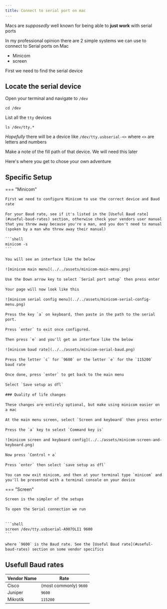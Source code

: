 ```yaml
---
title: Connect to serial port on mac
---
```


Macs are _supposedly_ well known for being able to **just work** with serial ports

In my professional opinion there are 2 simple systems we can use to connect to Serial ports on Mac

* Minicom
* screen

First we need to find the serial device

## Locate the serial device

Open your terminal and navigate to `/dev`

```shell
cd /dev
```

List all the `tty` devices

```shell
ls /dev/tty.*
```

_Hopefully_ there will be a device like `/dev/tty.usbserial-<>` where `<>` are letters and numbers

Make a note of the fill path of that device. We will need this later

Here's where you get to chose your own adventure


## Specific Setup

=== "Minicom"

    First we need to configure Minicom to use the correct device and Baud rate

    For your Baud rate, see if it's listed in the [Useful Baud rate](#useful-baud-rates) section, otherwise check your vendors user manual
    that you threw away because you're a man, and you don't need to manual (spoken by a man who threw away their manual)

    ```shell
    minicom -s
    ```

    You will see an interface like the below

    ![minicom main menu](../../assets/minicom-main-menu.png)

    Use the Down arrow key to select `Serial port setup` then press enter

    Your page will now look like this

    ![minicom serial config menu](../../assets/minicom-serial-config-menu.png)

    Press the key `a` on keyboard, then paste in the path to the serial port.

    Press `enter` to exit once configured.

    Then press `e` and you'll get an interface like the below

    ![minicom baud rate](../../assets/minicom-serial-baud.png)

    Press the letter `c` for `9600` or the letter `e` for the `115200` baud rate

    Once done, press `enter` to get back to the main menu

    Select `Save setup as dfl`

    ### Quality of life changes

    These changes are entirely optional, but make using minicom easier on a mac

    At the main menu screen, select `Screen and keyboard` then press enter

    Press the `a` key to selext `Command key is`

    ![minicom screen and keyboard config](../../assets/minicom-screen-and-keyboard.png)

    Now press `Control + a`

    Press `enter` then select `save setup as dfl`

    You can now exit minicom, and then at your terminal type `minicom` and you'll be presented with a terminal console on your device

=== "Screen"

    Screen is the simpler of the setups

    To open the Serial connection we run


    ```shell
    screen /dev/tty.usbserial-A907OLI1 9600
    ```

    where `9600` is the Baud rate. See the [Useful Baud rate](#useful-baud-rates) section on some vendor specifics


## Usefull Baud rates

| Vendor Name | Rate                   |
|-------------|------------------------|
| Cisco       | (most commonly) `9600` |
| Juniper     | `9600`                 |
| Mikrotik    | `115200`               |
